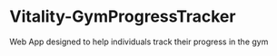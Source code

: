 # Vitality-GymProgressTracker
Web App designed to help individuals track their progress in the gym 
